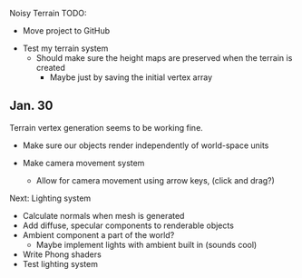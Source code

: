 Noisy Terrain TODO:

+ Move project to GitHub
- Test my terrain system
  - Should make sure the height maps are preserved when the terrain is created
    - Maybe just by saving the initial vertex array
    
    
Jan. 30
-------
Terrain vertex generation seems to be working fine.
 
- Make sure our objects render independently of world-space units
 
- Make camera movement system
  - Allow for camera movement using arrow keys, (click and drag?)
 
Next: Lighting system
- Calculate normals when mesh is generated
- Add diffuse, specular components to renderable objects
- Ambient component a part of the world?
  - Maybe implement lights with ambient built in (sounds cool)
- Write Phong shaders
- Test lighting system
 